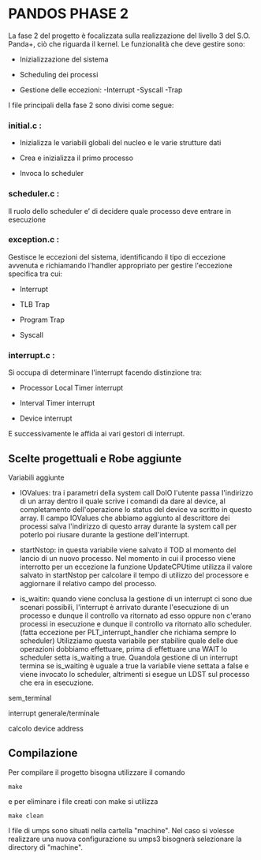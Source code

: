 # PANDOS PHASE 2

La fase 2 del progetto è focalizzata sulla realizzazione del livello 3 del S.O. Panda+, ciò che riguarda il kernel.
Le funzionalità che deve gestire sono:

- Inizializzazione del sistema

- Scheduling dei processi

- Gestione delle eccezioni:
    -Interrupt
    -Syscall
    -Trap

I file principali della fase 2 sono divisi come segue:

### initial.c : 

- Inizializza le variabili globali del nucleo e le varie strutture dati

- Crea e inizializza il primo processo

- Invoca lo scheduler

### scheduler.c :

Il ruolo dello scheduler e’ di decidere quale processo deve entrare in esecuzione

### exception.c :

Gestisce le eccezioni del sistema, identificando il tipo di eccezione avvenuta e richiamando l'handler appropriato per gestire l'eccezione specifica tra cui:

- Interrupt

- TLB Trap

- Program Trap

- Syscall

### interrupt.c :

Si occupa di determinare l'interrupt facendo distinzione tra:

- Processor Local Timer interrupt

- Interval Timer interrupt

- Device interrupt

E successivamente le affida ai vari gestori di interrupt.


## Scelte progettuali e Robe aggiunte

Variabili aggiunte

- IOValues:
    tra i parametri della system call DoIO l'utente passa l'indirizzo di un array dentro il quale scrive i comandi da dare al device, al completamento dell'operazione lo status del device va scritto in questo array. Il campo IOValues che abbiamo aggiunto al descrittore dei processi salva l'indirizzo di questo array durante la system call per poterlo poi riusare durante la gestione dell'interrupt.

- startNstop: 
    in questa variabile viene salvato il TOD al momento del lancio di un nuovo processo. Nel momento in cui il processo viene interrotto per un eccezione la funzione UpdateCPUtime utilizza il valore salvato in startNstop per calcolare il tempo di utilizzo del processore e aggiornare il relativo campo del processo.

- is_waitin:
    quando viene conclusa la gestione di un interrupt ci sono due scenari possibili, l'interrupt è arrivato durante l'esecuzione di un processo e dunque il controllo va ritornato ad esso oppure non c'erano processi in esecuzione e dunque il controllo va ritornato allo scheduler. (fatta eccezione per PLT_interrupt_handler che richiama sempre lo scheduler)
    Utilizziamo questa variabile per stabilire quale delle due operazioni dobbiamo effettuare, prima di effettuare una WAIT lo scheduler setta is_waiting a true. Quandola gestione di un interrupt termina se is_waiting è uguale a true la variabile viene settata a false e viene invocato lo scheduler, altrimenti si esegue un LDST sul processo che era in esecuzione.  

sem_terminal


interrupt generale/terminale

calcolo device address


## Compilazione 
                                            
Per compilare il progetto bisogna utilizzare il comando  

```
make
```
e per eliminare i file creati con make si utilizza 
```
make clean
```

I file di umps sono situati nella cartella "machine". Nel caso si volesse realizzare una nuova configurazione su umps3 bisognerà selezionare la directory di "machine".

